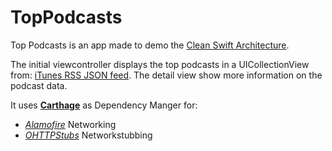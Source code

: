 # TopPodcasts

Top Podcasts is an app made to demo the [Clean Swift Architecture](https://clean-swift.com).

The initial viewcontroller displays the top podcasts in a UICollectionView from: [iTunes RSS JSON feed](https://rss.itunes.apple.com/api/v1/nl/podcasts/top-podcasts/all/25/explicit.json).
The detail view show more information on the podcast data. 

It uses [**Carthage**](https://github.com/Carthage/Carthage) as Dependency Manger for:
* [*Alamofire*](https://github.com/Alamofire/Alamofire) Networking
* [*OHTTPStubs*](https://github.com/AliSoftware/OHHTTPStubs) Networkstubbing







